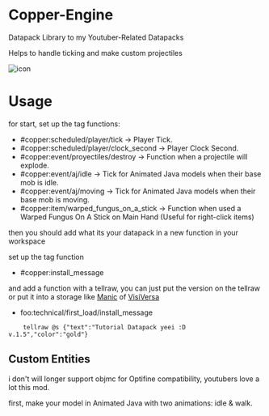 # Copper-Engine
Datapack Library to my Youtuber-Related Datapacks

Helps to handle ticking and make custom projectiles

![icon](https://github.com/DeWonknuOff/Copper-Engine/assets/118708839/be3f6bf2-641f-44e2-937f-2673d89763e1)

# Usage

for start, set up the tag functions:

- #copper:scheduled/player/tick -> Player Tick.
- #copper:scheduled/player/clock_second -> Player Clock Second.
- #copper:event/proyectiles/destroy -> Function when a projectile will explode.
- #copper:event/aj/idle -> Tick for Animated Java models when their base mob is idle.
- #copper:event/aj/moving -> Tick for Animated Java models when their base mob is moving.
- #copper:item/warped_fungus_on_a_stick -> Function when used a Warped Fungus On A Stick on Main Hand (Useful for right-click items)

then you should add what its your datapack in a new function in your workspace

set up the tag function
- #copper:install_message

and add a function with a tellraw, you can just put the version on the tellraw or put it into a storage like [Manic](https://github.com/VisiVersa/Manic) of [VisiVersa](https://github.com/VisiVersa)

- foo:technical/first_load/install_message

```mcfunction
    tellraw @s {"text":"Tutorial Datapack yeei :D v.1.5","color":"gold"}
```

## Custom Entities

i don't will longer support objmc for Optifine compatibility, youtubers love a lot this mod.

first, make your model in Animated Java with two animations: idle & walk.


